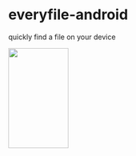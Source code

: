 # everyfile-android
quickly find a file on your device

<img src="https://github.com/sleepchild/everyfile-android/releases/download/20220518_1414/s1.png" width='120px' height='200px'/>
